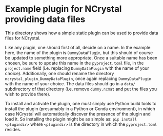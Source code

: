 Example plugin for NCrystal providing data files
================================================

This directory shows how a simple static plugin can be used to provide data
files for NCrystal.

Like any plugin, one should first of all, decide on a name. In the example here,
the name of the plugin is `DummyDataPlugin`, but this should of course be
updated to something more appropriate. Once a suitable name has been chosen, be
sure to update this name in the `pyproject.toml` file, in the `project.name`
field (i.e. replacing `DummyDataPlugin` with the name of your
choice). Additionally, one should rename the directory
`ncrystal_plugin_DummyDataPlugin`, once again replacing `DummyDataPlugin` with
the name of your choice. The data files should go in a `data/` subdirectory of
that directory (i.e. remove `dummy.ncmat` and put the files you wish to provide
there).

To install and activate the plugin, one must simply use Python build tools to
install the plugin (presumably in a Python or Conda environment), in which case
NCrystal will automatically discover the presence of the plugin and load it. So
installing the plugin might be as simple as: `pip install <plugindir>` where
`<plugindir>` is the directory in which the `pyproject.toml` resides.

